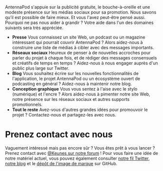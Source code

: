 AntennaPod s'appuie sur la publicité gratuite, le bouche-à-oreille et une
modeste présence sur les médias sociaux pour sa promotion. Nous savons qu’il est
possible de faire mieux. Et vous l'avez peut-être pensé aussi. Pourquoi ne pas
nous aider à grandir ? Votre aide dans l'un des domaines suivants sera très
appréciée.

* **Presse** Vous connaissez un site Web, un podcast ou un magazine intéressant
qui pourrait couvrir AntennaPod ? Alors aidez-nous à construire une liste de
médias à cibler avec des messages importants.
* **Réseaux sociaux** Heureux de penser à de nouvelles accroches pour parler du
projet à chaque fois, et de rédiger des messages consensuels et créatifs de
temps en temps ? Aidez-nous à nous engager auprès d'un public plus large sur
Twitter.
* **Blog** Vous souhaitez écrire sur les nouvelles fonctionnalités de
l'application, le projet AntennaPod ou un écosystème ouvert de podcasting en
général ? Aidez-nous à maintenir notre blog.
* **Conception graphique** Vous vous sentez à l'aise avec le stylo (numérique)
et l'encre ? Alors aidez-nous à pimenter notre site Web, notre présence sur les
réseaux sociaux et autres supports promotionnels.
* **Tout le reste** Avez-vous d'autres grandes idées pour promouvoir le projet ?
Contactez-nous et partagez-les avec nous.

# Prenez contact avec nous

Vaguement intéressé mais pas encore sûr ? Vous êtes prêt à vous lancer ? Prenez
contact avec [@Keunes sur notre forum](https://forum.antennapod.org/u/keunes) !
Pour vous faire une idée de notre matériel actuel, vous pouvez également
consulter [notre fil Twitter](https://www.twitter.com/antennapod), [notre
blog](/blog) et le [dépôt de l'image de marque](https://github.com/AntennaPod/Branding)
sur GitHub.
